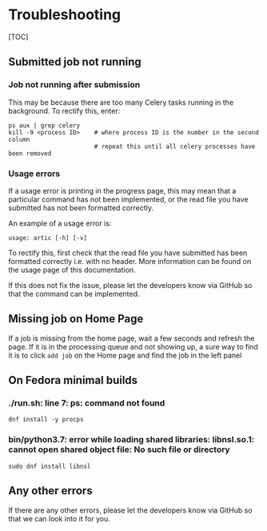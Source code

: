 # Troubleshooting

[TOC]

## Submitted job not running

### Job not running after submission

This may be because there are too many Celery tasks running in the background. To rectify this, enter:

```
ps aux | grep celery
kill -9 <process ID>    # where process ID is the number in the second column
                        # repeat this until all celery processes have been removed
```

### Usage errors

If a usage error is printing in the progress page, this may mean that a particular command has not been implemented, or the read file you have submitted has not been formatted correctly.

An example of a usage error is:

```
usage: artic [-h] [-v]
```

To rectify this, first check that the read file you have submitted has been formatted correctly i.e. with no header. More information can be found on the usage page of this documentation.

If this does not fix the issue, please let the developers know via GitHub so that the command can be implemented.

## Missing job on Home Page

If a job is missing from the home page, wait a few seconds and refresh the page.
If it is in the processing queue and not showing up, a sure way to find it is to click `add job` on the Home page and find the job in the left panel

## On Fedora minimal builds

### ./run.sh: line 7: ps: command not found

```
dnf install -y procps
```

### bin/python3.7: error while loading shared libraries: libnsl.so.1: cannot open shared object file: No such file or directory

`sudo dnf install libnsl`

## Any other errors

If there are any other errors, please let the developers know via GitHub so that we can look into it for you.

